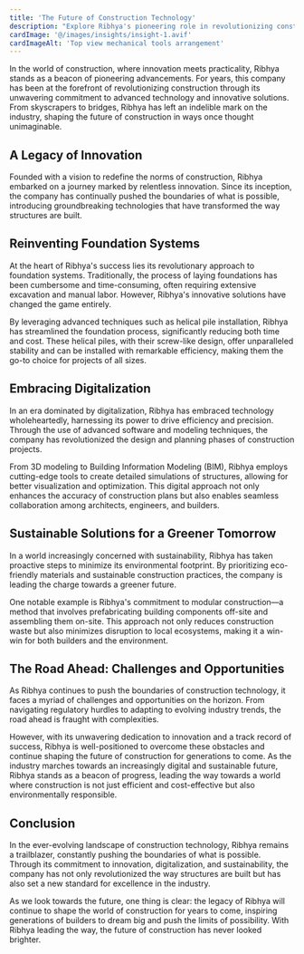 ```yaml
---
title: 'The Future of Construction Technology'
description: "Explore Ribhya's pioneering role in revolutionizing construction through advanced technology and innovative solutions."
cardImage: '@/images/insights/insight-1.avif'
cardImageAlt: 'Top view mechanical tools arrangement'
---
```


In the world of construction, where innovation meets practicality, Ribhya stands as a beacon of pioneering advancements. For years, this company has been at the forefront of revolutionizing construction through its unwavering commitment to advanced technology and innovative solutions. From skyscrapers to bridges, Ribhya has left an indelible mark on the industry, shaping the future of construction in ways once thought unimaginable.

## A Legacy of Innovation

Founded with a vision to redefine the norms of construction, Ribhya embarked on a journey marked by relentless innovation. Since its inception, the company has continually pushed the boundaries of what is possible, introducing groundbreaking technologies that have transformed the way structures are built.

## Reinventing Foundation Systems

At the heart of Ribhya's success lies its revolutionary approach to foundation systems. Traditionally, the process of laying foundations has been cumbersome and time-consuming, often requiring extensive excavation and manual labor. However, Ribhya's innovative solutions have changed the game entirely.

By leveraging advanced techniques such as helical pile installation, Ribhya has streamlined the foundation process, significantly reducing both time and cost. These helical piles, with their screw-like design, offer unparalleled stability and can be installed with remarkable efficiency, making them the go-to choice for projects of all sizes.

## Embracing Digitalization

In an era dominated by digitalization, Ribhya has embraced technology wholeheartedly, harnessing its power to drive efficiency and precision. Through the use of advanced software and modeling techniques, the company has revolutionized the design and planning phases of construction projects.

From 3D modeling to Building Information Modeling (BIM), Ribhya employs cutting-edge tools to create detailed simulations of structures, allowing for better visualization and optimization. This digital approach not only enhances the accuracy of construction plans but also enables seamless collaboration among architects, engineers, and builders.

## Sustainable Solutions for a Greener Tomorrow

In a world increasingly concerned with sustainability, Ribhya has taken proactive steps to minimize its environmental footprint. By prioritizing eco-friendly materials and sustainable construction practices, the company is leading the charge towards a greener future.

One notable example is Ribhya's commitment to modular construction—a method that involves prefabricating building components off-site and assembling them on-site. This approach not only reduces construction waste but also minimizes disruption to local ecosystems, making it a win-win for both builders and the environment.

## The Road Ahead: Challenges and Opportunities

As Ribhya continues to push the boundaries of construction technology, it faces a myriad of challenges and opportunities on the horizon. From navigating regulatory hurdles to adapting to evolving industry trends, the road ahead is fraught with complexities.

However, with its unwavering dedication to innovation and a track record of success, Ribhya is well-positioned to overcome these obstacles and continue shaping the future of construction for generations to come. As the industry marches towards an increasingly digital and sustainable future, Ribhya stands as a beacon of progress, leading the way towards a world where construction is not just efficient and cost-effective but also environmentally responsible.

## Conclusion

In the ever-evolving landscape of construction technology, Ribhya remains a trailblazer, constantly pushing the boundaries of what is possible. Through its commitment to innovation, digitalization, and sustainability, the company has not only revolutionized the way structures are built but has also set a new standard for excellence in the industry.

As we look towards the future, one thing is clear: the legacy of Ribhya will continue to shape the world of construction for years to come, inspiring generations of builders to dream big and push the limits of possibility. With Ribhya leading the way, the future of construction has never looked brighter.
